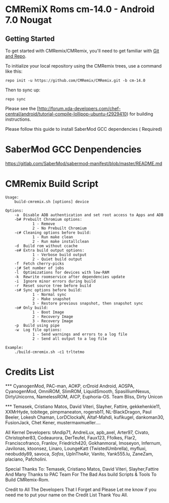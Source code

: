 CMRemiX Roms cm-14.0 - Android 7.0 Nougat
==============================================

Getting Started
---------------

To get started with CMRemix/CMRemix, you'll need to get
familiar with [Git and Repo](http://source.android.com/source/using-repo.html).

To initialize your local repository using the CMRemix trees, use a command like this:

    repo init -u https://github.com/CMRemix/CMRemix.git -b cm-14.0

Then to sync up:

    repo sync

Please see the [http://forum.xda-developers.com/chef-central/android/tutorial-compile-lollipop-ubuntu-t2929410) for building instructions.

Please follow this guide to install SaberMod GCC dependencies ( Required)

SaberMod GCC Denpendencies
==========================

https://gitlab.com/SaberMod/sabermod-manifest/blob/master/README.md


CMRemix Build Script
====================

    Usage:
        build-cmremix.sh [options] device

    Options:
        -a  Disable ADB authentication and set root access to Apps and ADB
        -b# Prebuilt Chromium options:
                1 - Remove
                2 - No Prebuilt Chromium
        -c# Cleaning options before build:
                1 - Run make clean
                2 - Run make installclean
        -d  Build rom without ccache
        -e# Extra build output options:
                1 - Verbose build output
                2 - Quiet build output
        -f  Fetch cherry-picks
        -j# Set number of jobs
        -l  Optimizations for devices with low-RAM
        -k  Rewrite roomservice after dependencies update
        -i  Ignore minor errors during build
        -r  Reset source tree before build
        -s# Sync options before build:
                1 - Normal sync
                2 - Make snapshot
                3 - Restore previous snapshot, then snapshot sync
        -o# Only build:
                1 - Boot Image
                2 - Recovery Image
                3 - Recovery Image 
        -p  Build using pipe
        -w  Log file options:
                1 - Send warnings and errors to a log file
                2 - Send all output to a log file

    Example:
        ./build-cmremix.sh -c1 trltetmo

Credits List
============

*** CyanogenMod, PAC-man, AOKP, crDroid Android, AOSPA, CyanogenMod, OmniROM, SlimROM, LiquidSmooth, SpasilliumNexus, DirtyUnicorns, NamelessROM, AICP, Euphoria-OS. Team Bliss, Dirty Unicon

*** Temasek, Cristiano Matos, David Viteri, Slayher, Fattire, gekkehenkie11, XXMrHyde, tobitege, pimpmaneaton, rogersb11, NL-BlackDragon, Paul Beeler, Lokesh Chaman, LorDClockaN, Altaf-Mahdi, kufikugel, dankoman30, FusionJack, Chet Kener, mustermaxmueller....

All Kernel Developers: tAndip71, AndreiLux, apb_axel, Arter97, Civato, Christopher83, Codeaurora, DerTeufel, Faux123, Ffolkes, Flar2, Franciscofranco, Franlov, Friedrich420, Gokhanmoral, Imoseyon, Infernum, Javilonas, ktoonsez, Linaro, LoungeKatt (TwistedUmbrella), myfluxi, neobuddy89, savoca, _Sofos_, UpInTheAir, Vanito, Yank555.lu, ZaneZam, placiano, Pafcholini.

Special Thanks To: Temasek, Cristiano Matos, David Viteri, Slayher,Fattire And Many Thanks to PAC Team For The Bad Ass build Scripts & Tools To Build CMRemix-Rom.

Credit to All The Developers That I Forget and Please Let me know if you need me to put your name on the Credit List Thank You All.
